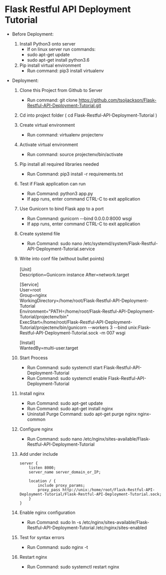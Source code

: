 # Flask Restful API Deployment Tutorial

- Before Deployment:
    1. Install Python3 onto server
        - If on linux server run commands:
        - sudo apt-get update
        - sudo apt-get install python3.6
    2. Pip install virtual environment
        - Run command: pip3 install virtualenv

- Deployment:
    1. Clone this Project from Github to Server
        - Run command: git clone https://github.com/tsoijackson/Flask-Restful-API-Deployment-Tutorial.git
    2. Cd into project folder ( cd Flask-Restful-API-Deployment-Tutorial )
    3. Create virtual environment
        - Run command: virtualenv projectenv
    4. Activate virtual environment
        - Run command: source projectenv/bin/activate
    5. Pip install all required libraries needed
        - Run Command: pip3 install -r requirements.txt
    6. Test if Flask application can run
        - Run Command: python3 app.py
        - If app runs, enter command CTRL-C to exit application
    7. Use Gunicorn to bind Flask app to a port
        - Run Command: gunicorn --bind 0.0.0.0:8000 wsgi
        - If app runs, enter command CTRL-C to exit application
    8. Create systemd file
        - Run Command: sudo nano /etc/systemd/system/Flask-Restful-API-Deployment-Tutorial.service
    9. Write into conf file (without bullet points) <br /><br />
        [Unit]  
        Description=Gunicorn instance 
        After=network.target  

        [Service]  
        User=root  
        Group=nginx  
        WorkingDirectory=/home/root/Flask-Restful-API-Deployment-Tutorial  
        Environment="PATH=/home/root/Flask-Restful-API-Deployment-Tutorial/projectenv/bin"  
        ExecStart=/home/root/Flask-Restful-API-Deployment-Tutorial/projectenv/bin/gunicorn --workers 3 --bind unix:Flask-Restful-API-Deployment-Tutorial.sock -m 007 wsgi  

        [Install]  
        WantedBy=multi-user.target  
    
    10. Start Process
        - Run Command: sudo systemctl start Flask-Restful-API-Deployment-Tutorial
        - Run Command: sudo systemctl enable Flask-Restful-API-Deployment-Tutorial

    12. Install nginx
        - Run Command: sudo apt-get update
        - Run Command: sudo apt-get install nginx
        - Uninstall Purge Command: sudo apt-get purge nginx nginx-common

    11. Configure nginx
        - Run Command: sudo nano /etc/nginx/sites-available/Flask-Restful-API-Deployment-Tutorial

    12. Add under include  

            server {
                listen 8000;
                server_name server_domain_or_IP;

                location / {
                    include proxy_params;
                    proxy_pass http://unix:/home/root/Flask-Restful-API-Deployment-Tutorial/Flask-Restful-API-Deployment-Tutorial.sock;
                }
            }

    13. Enable nginx configuration
        - Run Command: sudo ln -s /etc/nginx/sites-available/Flask-Restful-API-Deployment-Tutorial /etc/nginx/sites-enabled

    14. Test for syntax errors
        - Run Command: sudo nginx -t

    15. Restart nginx
        - Run Command: sudo systemctl restart nginx